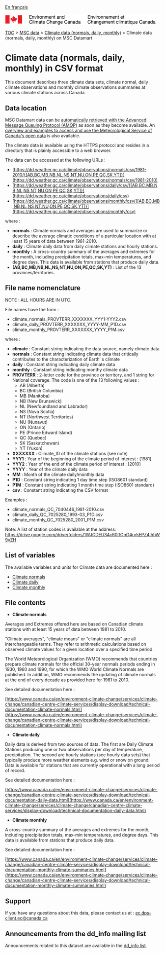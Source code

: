 [En français](readme_climateobs-datamart_fr.md)

![ECCC logo](../../img_eccc-logo.png)

[TOC](../../readme_en.md) > [MSC data](../readme_en.md) > [Climate  data (normals, daily, monthly)](readme_climateobs_en.md) > Climate  data (normals, daily, monthly) on MSC Datamart

# Climate  data (normals, daily, monthly) in CSV format

This document describes three climate data sets, climate normal, daily climate observations and monthly climate observations summaries at various climate stations across Canada.

## Data location

MSC Datamart data can be [automatically retrieved with the Advanced Message Queuing Protocol (AMQP)](../../msc-datamart/amqp_en.md) as soon as they become available. An [overview and examples to access and use the Meteorological Service of Canada's open data](../../usage/readme_en.md) is also available.

The  climate  data is available using the HTTPS protocol and resides in a directory that is plainly accessible to a web browser.

The data can be accessed at the following URLs :

* [https://dd.weather.gc.ca/climate/observations/normals/csv/1981-2010/{[AB,BC,MB,NB,NL,NS,NT,NU,ON,PE,QC,SK,YT]}](https://dd.weather.gc.ca/climate/observations/normals/csv/1981-2010)
* [https://dd.weather.gc.ca/climate/observations/daily/csv/{[AB,BC,MB,NB,NL,NS,NT,NU,ON,PE,QC,SK,YT]}](https://dd.weather.gc.ca/climate/observations/daily/csv)
* [https://dd.weather.gc.ca/climate/observations/monthly/csv/{[AB,BC,MB,NB,NL,NS,NT,NU,ON,PE,QC,SK,YT]}](https://dd.weather.gc.ca/climate/observations/monthly/csv)

where :

* __normals__ : Climate normals and averages are used to summarize or describe the average climatic conditions of a particular location with at least 15 years of data between 1981-2010.
* __daily__ : Climate daily data from daily climate stations and hourly stations.
* __monthly__ : A cross-country summary of the averages and extremes for the month, including precipitation totals, max-min temperatures, and degree days.  This data is available from stations that produce daily data. 
* __(AB,BC,MB,NB,NL,NS,NT,NU,ON,PE,QC,SK,YT)__ : List of the 13 provinces/territories.

## File name nomenclature 

NOTE : ALL HOURS ARE IN UTC.

File names have the form :

* climate_normals_PROVTERR_XXXXXXX_YYY1-YYY2.csv
* climate_daily_PROVTERR_XXXXXXX_YYYY-MM_P1D.csv
* climate_monthly_PROVTERR_XXXXXXX_YYYY_P1M.csv

where :

* __climate__ : Constant string indicating the data source, namely climate data 
* __normals__ : Constant string indicating climate data that critically contributes to the characterization of Earth’ s climate
* __daily__ : Constant string indicating daily climate data
* __monthly__ : Constant string indicating monthy climate data 
* __PROVTERR__ : 2-letter code for the province or territory, and 1 string for National coverage. The code is one of the 13 following values :
    * AB (Alberta)
    * BC (British Columbia)
    * MB (Manitoba)
    * NB (New Brunswick)
    * NL (Newfoundland and Labrador)
    * NS (Nova Scotia)
    * NT (Northwest Territories)
    * NU (Nunavut)
    * ON (Ontario)
    * PE (Prince Edward Island)
    * QC (Quebec)
    * SK (Saskatchewan)
    * YT (Yukon)
* __XXXXXXX__ : Climate_ID of the climate stations (see note)
* __YYY1__ : Year of the beginning of the climate period of interest : [1981]
* __YYY2__  : Year of the end of the climate period of interest : [2010]
* __YYYY__ : Year of the climate daily data
* __MM__ :  Month of the climate daily/monthly data
* __P1D__ : Constant string indicating 1 day time step (ISO8601 standard)
* __P1M__ : Constant string indicating 1 month time step (ISO8601 standard)
* __csv__ : Constant string indicating the CSV format

Examples :

* climate_normals_QC_7040446_1981-2010.csv 
* climate_daily_QC_7025280_1993-03_P1D.csv 
* climate_monthly_QC_7025280_2001_P1M.csv

Note: A list of station codes is available at the address: https://drive.google.com/drive/folders/1WJCDEU34c60IfOnG4rv5EPZ4IhhW9vZH

## List of variables

The available variables and units for Climate data are documented here :

* [Climate normals](https://www.canada.ca/en/environment-climate-change/services/climate-change/canadian-centre-climate-services/display-download/technical-documentation-climate-normals.html#toc1)
* [Climate daily](https://www.canada.ca/en/environment-climate-change/services/climate-change/canadian-centre-climate-services/display-download/technical-documentation-daily-data.html#toc0)
* [Climate monthly](https://www.canada.ca/en/environment-climate-change/services/climate-change/canadian-centre-climate-services/display-download/technical-documentation-monthly-climate-summaries.html#toc0)

## File contents

* __Climate normals__

Averages and Extremes offered here are based on Canadian climate stations with at least 15 years of data between 1981 to 2010.

"Climate averages", "climate means" or "climate normals" are all interchangeable terms. They refer to arithmetic calculations based on observed climate values for a given location over a specified time period. 

The World Meteorological Organization (WMO) recommends that countries prepare climate normals for the official 30-year normals periods ending in 1930, 1960 and 1990, for which the WMO World Climate Normals are published. In addition, WMO recommends the updating of climate normals at the end of every decade as provided here for 1981 to 2010.

See detailed documentation here :

[https://www.canada.ca/en/environment-climate-change/services/climate-change/canadian-centre-climate-services/display-download/technical-documentation-climate-normals.html](https://www.canada.ca/en/environment-climate-change/services/climate-change/canadian-centre-climate-services/display-download/technical-documentation-climate-normals.html)

* __Climate daily__

Daily data is derived from two sources of data. The first are Daily Climate Stations producing one or two observations per day of temperature, precipitation. The second are hourly stations (see hourly data sets) that typically produce more weather elements e.g. wind or snow on ground. Data is available for stations that are currently operational with a long period of record.

See detailed documentation here :

[https://www.canada.ca/en/environment-climate-change/services/climate-change/canadian-centre-climate-services/display-download/technical-documentation-daily-data.html](https://www.canada.ca/en/environment-climate-change/services/climate-change/canadian-centre-climate-services/display-download/technical-documentation-daily-data.html)

* __Climate monthly__

A cross-country summary of the averages and extremes for the month, including precipitation totals, max-min temperatures, and degree days.  This data is available from stations that produce daily data.

See detailed documentation here :

[https://www.canada.ca/en/environment-climate-change/services/climate-change/canadian-centre-climate-services/display-download/technical-documentation-monthly-climate-summaries.html](https://www.canada.ca/en/environment-climate-change/services/climate-change/canadian-centre-climate-services/display-download/technical-documentation-monthly-climate-summaries.html)

## Support

If you have any questions about this data, please contact us at : [ec.dps-client.ec@canada.ca](mailto:ec.dps-client.ec@canada.ca)

## Announcements from the dd_info mailing list 

Announcements related to this dataset are available in the [dd_info list](https://lists.ec.gc.ca/cgi-bin/mailman/listinfo/dd_info).


